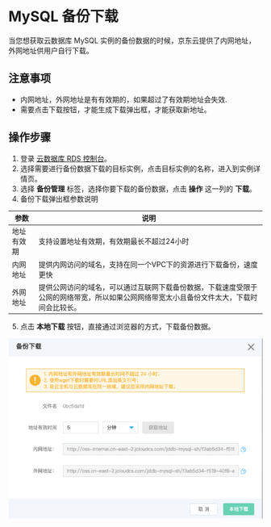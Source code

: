 # MySQL 备份下载
当您想获取云数据库 MySQL 实例的备份数据的时候，京东云提供了内网地址，外网地址供用户自行下载。

## 注意事项
* 内网地址，外网地址是有有效期的，如果超过了有效期地址会失效.
* 需要点击下载按钮，才能生成下载弹出框，才能获取新地址。

## 操作步骤
1. 登录 [云数据库 RDS 控制台](https://rds-console.jdcloud.com/database)。
2. 选择需要进行备份数据下载的目标实例，点击目标实例的名称，进入到实例详情页。
3. 选择 **备份管理** 标签，选择你要下载的备份数据，点击 **操作** 这一列的 **下载**。
4. 备份下载弹出框参数说明  

 |参数|说明|
 |--|--|
 |地址有效期|支持设置地址有效期，有效期最长不超过24小时|
 |内网地址|提供内网访问的域名，支持在同一个VPC下的资源进行下载备份，速度更快|
 |外网地址|提供公网访问的域名，可以通过互联网下载备份数据，下载速度受限于公网的网络带宽，所以如果公网网络带宽太小且备份文件太大，下载时间会比较长。|
 
5. 点击 **本地下载** 按钮，直接通过浏览器的方式，下载备份数据。

![backup](../../../../../../image/RDS/backup_download.jpg)
